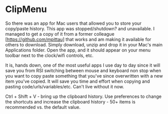 # ClipMenu

So there was an app for Mac users that allowed you to store your copy/paste history. This app was stopped/shutdown? and unavailable. I managed to get a copy of it from a former colleague [https://github.com/mpittau] that works and am making it available for others to download. Simply download, unzip and drop it in your Mac's main Applications folder. Open the app, and it should appear on your menu toolbar next to the clock/wifi controls, etc.

It is, hands down, one of *the* most useful apps I use day to day since it will save you from RSI switching between mouse and keyboard non stop when you want to copy paste something that you've since overwritten with a new item you've copied. It will save you time and effort when copying and pasting code/urls/variables/etc. Can't live without it now.

Ctrl + Shift + V - bring up the clipboard history. Use preferences to change the shortcuts and increase the clipboard history - 50+ items is recommended vs. the default value.

